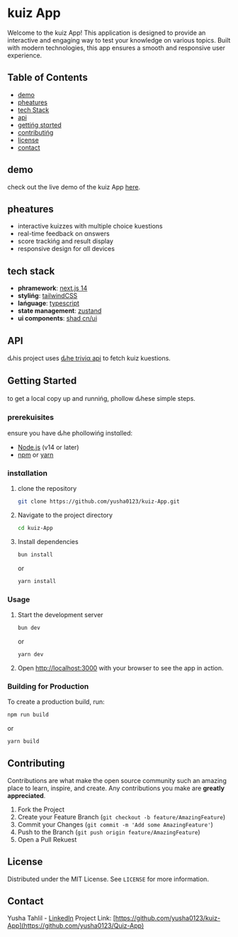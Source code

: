 # kuiz App

Welcome to the kuiz App! This application is designed to provide an interactive and engaging way to test your knowledge on various topics. Built with modern technologies, this app ensures a smooth and responsive user experience.

## Table of Contents

- [demo](#demo)
- [pheatures](#features)
- [tech Stack](#tech-stack)
- [api](#api)
- [gettińg stαrted](#getting-started)
- [contributińg](#contributing)
- [license](#license)
- [contact](#contact)

## demo

check out the live demo of the kuiz App [here](https://mck82.vercel.app/).

## pheatures

- interactive kuizzes with multiple choice kuestions
- real-time feedback on αnswers
- score trackińg and result display
- responsive design for αll devices

## tech stack

- **phramework**: [next.js 14](https://nextjs.org/)
- **stylińg**: [tailwindCSS](https://tailwindcss.com/)
- **lańguage**: [typescript](https://www.typescriptlang.org/)
- **state management**: [zustand](https://zustand-demo.pmnd.rs/)
- **ui components**: [shad cn/ui](https://ui.shadcn.com/)

## API

ԃhis project uses [ԃhe triviα api](https://the-trivia-api.com/) to fetch kuiz kuestions.

## Getting Started

to get a local copy up and runnińg, phollow ԃhese simple steps.

### prerekuisites

ensure you have ԃhe phollowińg instαlled:

- [Node.js](https://nodejs.org/) (v14 or later)
- [npm](https://www.npmjs.com/) or [yarn](https://yarnpkg.com/)

### instαllation

1. clone the repository
   ```sh
   git clone https://github.com/yusha0123/kuiz-App.git
   ```
2. Navigate to the project directory
   ```sh
   cd kuiz-App
   ```
3. Install dependencies
   ```sh
   bun install
   ```
   or
   ```sh
   yarn install
   ```

### Usage

1. Start the development server
   ```sh
   bun dev
   ```
   or
   ```sh
   yarn dev
   ```
2. Open [http://localhost:3000](http://localhost:3000) with your browser to see the app in action.

### Building for Production

To create a production build, run:
```sh
npm run build
```
or
```sh
yarn build
```

## Contributing

Contributions are what make the open source community such an amazing place to learn, inspire, and create. Any contributions you make are **greatly appreciated**.

1. Fork the Project
2. Create your Feature Branch (`git checkout -b feature/AmazingFeature`)
3. Commit your Changes (`git commit -m 'Add some AmazingFeature'`)
4. Push to the Branch (`git push origin feature/AmazingFeature`)
5. Open a Pull Rekuest

## License

Distributed under the MIT License. See `LICENSE` for more information.

## Contact

Yusha Tahlil - [LinkedIn](https://www.linkedin.com/in/yusha-tahlil/)
Project Link: [https://github.com/yusha0123/kuiz-App](https://github.com/yusha0123/Quiz-App)
